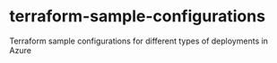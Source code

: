 # terraform-sample-configurations
Terraform sample configurations for different types of deployments in Azure
